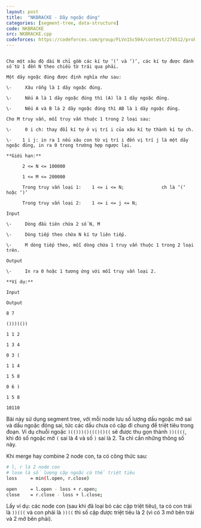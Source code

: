 ```yaml
---
layout: post
title:  "NKBRACKE - Dãy ngoặc đúng"
categories: [segment-tree, data-structure]
code: NKBRACKE
src: NKBRACKE.cpp
codeforces: https://codeforces.com/group/FLVn1Sc504/contest/274512/problem/L
---
```




  


```
  
Cho một xâu độ dài N chỉ gồm các kí tự ‘(‘ và ‘)’, các kí tự được đánh số từ 1 đến N theo chiều từ trái qua phải.

Một dãy ngoặc đúng được định nghĩa như sau:

\-     Xâu rỗng là 1 dãy ngoặc đúng.

\-     Nếu A là 1 dãy ngoặc đúng thì (A) là 1 dãy ngoặc đúng.

\-     Nếu A và B là 2 dãy ngoặc đúng thì AB là 1 dãy ngoặc đúng.

Cho M truy vấn, mỗi truy vấn thuộc 1 trong 2 loại sau:

\-     0 i ch: thay đổi kí tự ở vị trí i của xâu kí tự thành kí tự ch.

\-    1 i j: in ra 1 nếu xâu con từ vị trí i đến vị trí j là một dãy ngoặc đúng, in ra 0 trong trường hợp ngược lại.

**Giới hạn:**

      2 <= N <= 100000

      1 <= M <= 200000

      Trong truy vấn loại 1:    1 <= i <= N;              ch là ‘(‘ hoặc ‘)’

      Trong truy vấn loại 2:    1 <= i <= j <= N;

Input

\-     Dòng đầu tiên chứa 2 số N, M

\-     Dòng tiếp theo chứa N kí tự liên tiếp.

\-     M dòng tiếp theo, mỗi dòng chứa 1 truy vấn thuộc 1 trong 2 loại trên.

Output

\-     In ra 0 hoặc 1 tương ứng với mỗi truy vấn loại 2.

**Ví dụ:**

Input

Output

8 7

()))(())

1 1 2

1 3 4

0 3 (

1 1 4

1 5 8

0 6 )

1 5 8

10110 
```

<!--more-->



Bài này sử dụng segment tree, với mỗi node lưu số lượng dấu ngoặc mở sai và dấu ngoặc đóng sai, tức các dấu chưa có cặp đi chung để triệt tiêu trong đoạn. Ví dụ chuỗi ngoặc `)(()))()((()()((` sẽ được thu gọn thành `))((((`, khi đó số ngoặc mở `(` sai là 4 và số `)` sai là 2. Ta chỉ cần những thông số này.

Khi merge hay combine 2 node con, ta có công thức sau:

```bash
# l, r là 2 node con
# lose là số lượng cặp ngoặc có thể triệt tiêu 
loss     = min(l.open, r.close)

open     = l.open - loss + r.open;
close    = r.close - loss + l.close;
```

Lấy ví dụ: các node con (sau khi đã loại bỏ các cặp triệt tiêu), ta có con trái là `))(((` và con phải là `))((` thì số cặp được triệt tiêu là 2 (vì có 3 mở bên trái và 2 mở bên phải).
